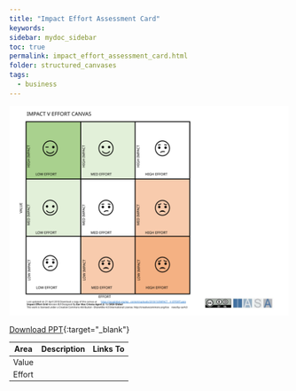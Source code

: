 ```yaml
---
title: "Impact Effort Assessment Card"
keywords: 
sidebar: mydoc_sidebar
toc: true
permalink: impact_effort_assessment_card.html
folder: structured_canvases
tags: 
  - business
---
```


![image001](media/impact_effort_assessment_card001.svg)

[Download PPT](media/ppt/impact_effort_assessment_card.ppt){:target="_blank"}

| Area | Description | Links To |
| --- | --- | --- |
| Value |   |   |
| Effort |   |   |